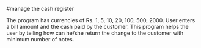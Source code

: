 #manage the cash register

The program has currencies of Rs. 1, 5, 10, 20, 100, 500, 2000.
User enters a bill amount and the cash paid by the customer.
This program helps the user by telling how can he/she return the change to the customer with minimum number of notes.


